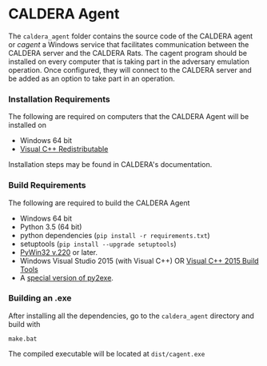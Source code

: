 # CALDERA Agent

The `caldera_agent` folder contains the source code of the CALDERA agent or 
*cagent* a Windows service that facilitates communication between
the CALDERA server and the CALDERA Rats. The cagent program should be installed 
on every computer that is taking part in the adversary emulation operation.
Once configured, they will connect to the CALDERA server
and be added as an option to take part in an operation. 

### Installation Requirements
The following are required on computers that the CALDERA Agent will be installed on

 - Windows 64 bit
 - [Visual C++ Redistributable](https://www.microsoft.com/en-us/download/details.aspx?id=48145)

Installation steps may be found in CALDERA's documentation.

### Build Requirements
The following are required to build the CALDERA Agent

 - Windows 64 bit
 - Python 3.5 (64 bit)
 - python dependencies (`pip install -r requirements.txt`)
 - setuptools (`pip install --upgrade setuptools`) 
 - [PyWin32 v.220](https://sourceforge.net/projects/pywin32/files/pywin32/Build%20220/) or later.
 - Windows Visual Studio 2015 (with Visual C++) OR [Visual C++ 2015 Build Tools](http://landinghub.visualstudio.com/visual-cpp-build-tools)
 - A [special version of py2exe](https://github.com/mitre/caldera-py2exe).

### Building an .exe

After installing all the dependencies, go to the `caldera_agent` directory and build with
```
make.bat
```
The compiled executable will be located at `dist/cagent.exe`
